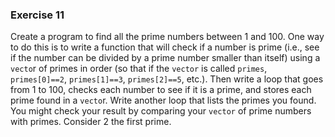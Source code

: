 ### Exercise 11

Create a program to find all the prime numbers between 1 and 100. One
way to do this is to write a function that will check if a number is prime
(i.e., see if the number can be divided by a prime number smaller than
itself) using a `vecto`r of primes in order (so that if the `vector` is called
`primes`, `primes[0]==2`, `primes[1]==3`, `primes[2]==5`, etc.). Then write a
loop that goes from 1 to 100, checks each number to see if it is a prime,
and stores each prime found in a `vecto`r. Write another loop that lists the
primes you found. You might check your result by comparing your `vector`
of prime numbers with primes. Consider 2 the first prime.

